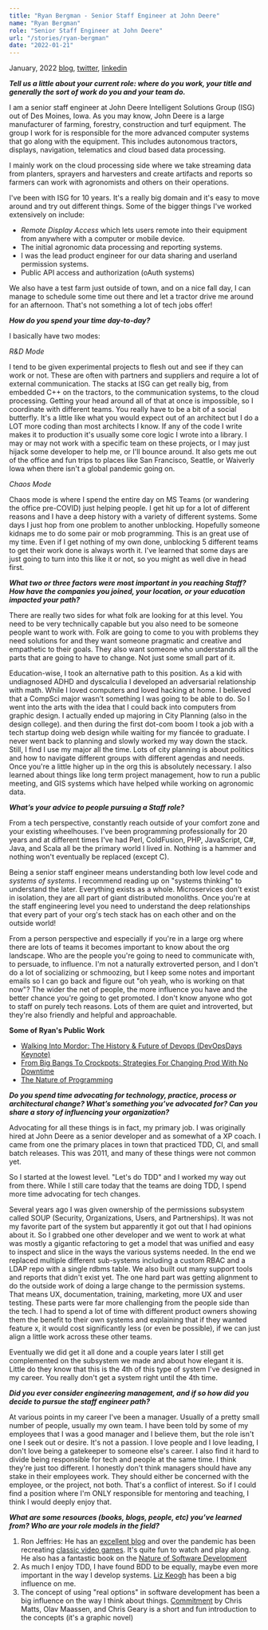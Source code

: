 ```yaml
---
title: "Ryan Bergman - Senior Staff Engineer at John Deere"
name: "Ryan Bergman"
role: "Senior Staff Engineer at John Deere"
url: "/stories/ryan-bergman"
date: "2022-01-21"
---
```



<span class="date">January, 2022</span>
[blog](https://ryber.github.io/),
[twitter](https://twitter.com/ryber),
[linkedin](https://www.linkedin.com/in/ryan-bergman-3665763/)

**_Tell us a little about your current role: where do you work, your title and generally the sort of work do you and your team do._**

I am a senior staff engineer at John Deere Intelligent Solutions Group (ISG) out of Des Moines, Iowa. As you may know, John Deere is a large manufacturer of farming, forestry, construction and turf equipment. The group I work for is responsible for the more advanced computer systems that go along with the equipment. This includes autonomous tractors, displays, navigation, telematics and cloud based data processing.

I mainly work on the cloud processing side where we take streaming data from planters, sprayers and harvesters and create artifacts and reports so farmers can work with agronomists and others on their operations.

I've been with ISG for 10 years. It's a really big domain and it's easy to move around and try out different things. Some of the bigger things I've worked extensively on include:
   * *Remote Display Access* which lets users remote into their equipment from anywhere with a computer or mobile device.
   * The initial agronomic data processing and reporting systems.
   * I was the lead product engineer for our data sharing and userland permission systems.
   * Public API access and authorization (oAuth systems)  

We also have a test farm just outside of town, and on a nice fall day, I can manage to schedule some time out there and let a tractor drive me around for an afternoon. That's not something a lot of tech jobs offer!

**_How do you spend your time day-to-day?_**

I basically have two modes:

*R&amp;D Mode*

I tend to be given experimental projects to flesh out and see if they can work or not. These are often with partners and suppliers and require a lot of external communication. The stacks at ISG can get really big, from embedded C++ on the tractors, to the communication systems, to the cloud processing. Getting your head around all of that at once is impossible, so I coordinate with different teams. You really have to be a bit of a social butterfly. It's a little like what you would expect out of an architect but I do a LOT more coding than most architects I know. If any of the code I write makes it to production it's usually some core logic I wrote into a library. I may or may not work with a specific team on these projects, or I may just hijack some developer to help me, or I'll bounce around. It also gets me out of the office and fun trips to places like San Francisco, Seattle, or Waiverly Iowa when there isn't a global pandemic going on.

*Chaos Mode*

Chaos mode is where I spend the entire day on MS Teams (or wandering the office pre-COVID) just helping people. I get hit up for a lot of different reasons and I have a deep history with a variety of different systems. Some days I just hop from one problem to another unblocking. Hopefully someone kidnaps me to do some pair or mob programming. This is an great use of my time. Even if I get nothing of my own done, unblocking 5 different teams to get their work done is always worth it. I've learned that some days are just going to turn into this like it or not, so you might as well dive in head first. 


**_What two or three factors were most important in you reaching Staff? How have the companies you joined, your location, or your education impacted your path?_**

There are really two sides for what folk are looking for at this level. You need to be very technically capable but you also need to be someone people want to work with. Folk are going to come to you with problems they need solutions for and they want someone pragmatic and creative and empathetic to their goals. They also want someone who understands all the parts that are going to have to change. Not just some small part of it.

Education-wise, I took an alternative path to this position. As a kid with undiagnosed ADHD and dyscalculia I developed an adversarial relationship with math. While I loved computers and loved hacking at home. I believed that a CompSci major wasn't something I was going to be able to do. So I went into the arts with the idea that I could back into computers from graphic design. I actually ended up majoring in City Planning (also in the design college). and then during the first dot-com boom I took a job with a tech startup doing web design while waiting for my fiancée to graduate. I never went back to planning and slowly worked my way down the stack. Still, I find I use my major all the time. Lots of city planning is about politics and how to navigate different groups with different agendas and needs. Once you're a little higher up in the org this is absolutely necessary. I also learned about things like long term project management, how to run a public meeting, and GIS systems which have helped while working on agronomic data.

**_What’s your advice to people pursuing a Staff role?_**

From a tech perspective, constantly reach outside of your comfort zone and your existing wheelhouses. I've been programming professionally for 20 years and at different times I've had Perl, ColdFusion, PHP, JavaScript, C#, Java, and Scala all be the primary world I lived in. Nothing is a hammer and nothing won't eventually be replaced (except C).

Being a senior staff engineer means understanding both low level code and *systems of systems*. I recommend reading up on "systems thinking" to understand the later. Everything exists as a whole. Microservices don't exist in isolation, they are all part of giant distributed monoliths. Once you're at the staff engineering level you need to understand the deep relationships that every part of your org's tech stack has on each other and on the outside world!

From a person perspective and especially if you're in a large org where there are lots of teams it becomes important to know about the org landscape. Who are the people you're going to need to communicate with, to persuade, to influence. I'm not a naturally extroverted person, and I don't do a lot of socializing or schmoozing, but I keep some notes and important emails so I can go back and figure out "oh yeah, who is working on that now"? The wider the net of people, the more influence you have and the better chance you're going to get promoted. I don't know anyone who got to staff on purely tech reasons. Lots of them are quiet and introverted, but they're also friendly and helpful and approachable.


<div class="pull">
<p><strong>Some of Ryan's Public Work</strong></p>
<ul>
<li><a href="https://www.youtube.com/watch?v=k6_xlRUNzF0">Walking Into Mordor: The History &amp; Future of Devops (DevOpsDays Keynote)</a></li>
<li><a href="https://www.youtube.com/watch?v=TGs0YbAR_hs">From Big Bangs To Crockpots: Strategies For Changing Prod With No Downtime</a></li>
<li><a href="https://ryber.github.io/blog/2017/08/24/the-nature-of-programming/">The Nature of Programming</a></li>
</ul>
</div>


**_Do you spend time advocating for technology, practice, process or architectural change? What’s something you’ve advocated for? Can you share a story of influencing your organization?_**

Advocating for all these things is in fact, my primary job. I was originally hired at John Deere as a senior developer and as somewhat of a XP coach. I came from one the primary places in town that practiced TDD, CI, and small batch releases. This was 2011, and many of these things were not common yet. 

So I started at the lowest level. "Let's do TDD" and I worked my way out from there. While I still care today that the teams are doing TDD, I spend more time advocating for tech changes.

Several years ago I was given ownership of the permissions subsystem called SOUP (Security, Organizations, Users, and Partnerships). It was not my favorite part of the system but apparently it got out that I had opinions about it. So I grabbed one other developer and we went to work at what was mostly a gigantic refactoring to get a model that was unified and easy to inspect and slice in the ways the various systems needed. In the end we replaced multiple different sub-systems including a custom RBAC and a LDAP repo with a single rdbms table. We also built out many support tools and reports that didn't exist yet. The one hard part was getting alignment to do the outside work of doing a large change to the permission systems. That means UX, documentation, training, marketing, more UX and user testing. These parts were far more challenging from the people side than the tech. I had to spend a lot of time with different product owners showing them the benefit to their own systems and explaining that if they wanted feature x, it would cost significantly less (or even be possible), if we can just align a little work across these other teams.

Eventually we did get it all done and a couple years later I still get complemented on the subsystem we made and about how elegant it is. Little do they know that this is the 4th of this type of system I've designed in my career. You really don't get a system right until the 4th time.


**_Did you ever consider engineering management, and if so how did you decide to pursue the staff engineer path?_**

At various points in my career I've been a manager. Usually of a pretty small number of people, usually my own team. I have been told by some of my employees that I was a good manager and I believe them, but the role isn't one I seek out or desire. It's not a passion. I love people and I love leading, I don't love being a gatekeeper to someone else's career. I also find it hard to divide being responsible for tech and people at the same time. I think they're just too different. I honestly don't think managers should have any stake in their employees work. They should either be concerned with the employee, or the project, not both. That's a conflict of interest. So if I could find a position where I'm ONLY responsible for mentoring and teaching, I think I would deeply enjoy that. 


**_What are some resources (books, blogs, people, etc) you’ve learned from? Who are your role models in the field?_**

1. Ron Jeffries: He has an <a href="https://www.ronjeffries.com/">excellent blog</a> and over the pandemic has been recreating <a href="https://www.ronjeffries.com/categories/invaders/">classic video games</a>. It's quite fun to watch and play along. He also has a fantastic book on the <a href="https://ronjeffries.com/articles/nature/">Nature of Software Development</a> 
2. As much I enjoy TDD, I have found BDD to be equally, maybe even more important in the way I develop systems. <a href="https://lizkeogh.com/">Liz Keogh</a> has been a big influence on me.
3. The concept of using "real options" in software development has been a big influence on the way I think about things. <a href="https://commitment-thebook.com/">Commitment</a> by Chris Matts, Olav Maassen, and Chris Geary is a short and fun introduction to the concepts (it's a graphic novel)

